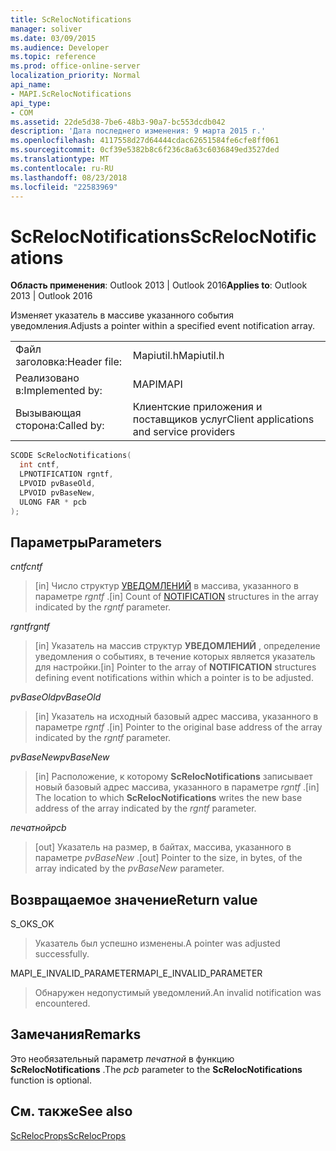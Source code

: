 ```yaml
---
title: ScRelocNotifications
manager: soliver
ms.date: 03/09/2015
ms.audience: Developer
ms.topic: reference
ms.prod: office-online-server
localization_priority: Normal
api_name:
- MAPI.ScRelocNotifications
api_type:
- COM
ms.assetid: 22de5d38-7be6-48b3-90a7-bc553dcdb042
description: 'Дата последнего изменения: 9 марта 2015 г.'
ms.openlocfilehash: 4117558d27d64444cdac62651584fe6cfe8ff061
ms.sourcegitcommit: 0cf39e5382b8c6f236c8a63c6036849ed3527ded
ms.translationtype: MT
ms.contentlocale: ru-RU
ms.lasthandoff: 08/23/2018
ms.locfileid: "22583969"
---
```

# <a name="screlocnotifications"></a><span data-ttu-id="bf982-103">ScRelocNotifications</span><span class="sxs-lookup"><span data-stu-id="bf982-103">ScRelocNotifications</span></span>

  
  
<span data-ttu-id="bf982-104">**Область применения**: Outlook 2013 | Outlook 2016</span><span class="sxs-lookup"><span data-stu-id="bf982-104">**Applies to**: Outlook 2013 | Outlook 2016</span></span> 
  
<span data-ttu-id="bf982-105">Изменяет указатель в массиве указанного события уведомления.</span><span class="sxs-lookup"><span data-stu-id="bf982-105">Adjusts a pointer within a specified event notification array.</span></span> 
  
|||
|:-----|:-----|
|<span data-ttu-id="bf982-106">Файл заголовка:</span><span class="sxs-lookup"><span data-stu-id="bf982-106">Header file:</span></span>  <br/> |<span data-ttu-id="bf982-107">Mapiutil.h</span><span class="sxs-lookup"><span data-stu-id="bf982-107">Mapiutil.h</span></span>  <br/> |
|<span data-ttu-id="bf982-108">Реализовано в:</span><span class="sxs-lookup"><span data-stu-id="bf982-108">Implemented by:</span></span>  <br/> |<span data-ttu-id="bf982-109">MAPI</span><span class="sxs-lookup"><span data-stu-id="bf982-109">MAPI</span></span>  <br/> |
|<span data-ttu-id="bf982-110">Вызывающая сторона:</span><span class="sxs-lookup"><span data-stu-id="bf982-110">Called by:</span></span>  <br/> |<span data-ttu-id="bf982-111">Клиентские приложения и поставщиков услуг</span><span class="sxs-lookup"><span data-stu-id="bf982-111">Client applications and service providers</span></span>  <br/> |
   
```cpp
SCODE ScRelocNotifications(
  int cntf,
  LPNOTIFICATION rgntf,
  LPVOID pvBaseOld,
  LPVOID pvBaseNew,
  ULONG FAR * pcb
);
```

## <a name="parameters"></a><span data-ttu-id="bf982-112">Параметры</span><span class="sxs-lookup"><span data-stu-id="bf982-112">Parameters</span></span>

 <span data-ttu-id="bf982-113">_cntf_</span><span class="sxs-lookup"><span data-stu-id="bf982-113">_cntf_</span></span>
  
> <span data-ttu-id="bf982-114">[in] Число структур [УВЕДОМЛЕНИЙ](notification.md) в массива, указанного в параметре _rgntf_ .</span><span class="sxs-lookup"><span data-stu-id="bf982-114">[in] Count of [NOTIFICATION](notification.md) structures in the array indicated by the  _rgntf_ parameter.</span></span> 
    
 <span data-ttu-id="bf982-115">_rgntf_</span><span class="sxs-lookup"><span data-stu-id="bf982-115">_rgntf_</span></span>
  
> <span data-ttu-id="bf982-116">[in] Указатель на массив структур **УВЕДОМЛЕНИЙ** , определение уведомления о событиях, в течение которых является указатель для настройки.</span><span class="sxs-lookup"><span data-stu-id="bf982-116">[in] Pointer to the array of **NOTIFICATION** structures defining event notifications within which a pointer is to be adjusted.</span></span> 
    
 <span data-ttu-id="bf982-117">_pvBaseOld_</span><span class="sxs-lookup"><span data-stu-id="bf982-117">_pvBaseOld_</span></span>
  
> <span data-ttu-id="bf982-118">[in] Указатель на исходный базовый адрес массива, указанного в параметре _rgntf_ .</span><span class="sxs-lookup"><span data-stu-id="bf982-118">[in] Pointer to the original base address of the array indicated by the  _rgntf_ parameter.</span></span> 
    
 <span data-ttu-id="bf982-119">_pvBaseNew_</span><span class="sxs-lookup"><span data-stu-id="bf982-119">_pvBaseNew_</span></span>
  
> <span data-ttu-id="bf982-120">[in] Расположение, к которому **ScRelocNotifications** записывает новый базовый адрес массива, указанного в параметре _rgntf_ .</span><span class="sxs-lookup"><span data-stu-id="bf982-120">[in] The location to which **ScRelocNotifications** writes the new base address of the array indicated by the  _rgntf_ parameter.</span></span> 
    
 <span data-ttu-id="bf982-121">_печатной_</span><span class="sxs-lookup"><span data-stu-id="bf982-121">_pcb_</span></span>
  
> <span data-ttu-id="bf982-122">[out] Указатель на размер, в байтах, массива, указанного в параметре _pvBaseNew_ .</span><span class="sxs-lookup"><span data-stu-id="bf982-122">[out] Pointer to the size, in bytes, of the array indicated by the  _pvBaseNew_ parameter.</span></span> 
    
## <a name="return-value"></a><span data-ttu-id="bf982-123">Возвращаемое значение</span><span class="sxs-lookup"><span data-stu-id="bf982-123">Return value</span></span>

<span data-ttu-id="bf982-124">S_OK</span><span class="sxs-lookup"><span data-stu-id="bf982-124">S_OK</span></span>
  
> <span data-ttu-id="bf982-125">Указатель был успешно изменены.</span><span class="sxs-lookup"><span data-stu-id="bf982-125">A pointer was adjusted successfully.</span></span>
    
<span data-ttu-id="bf982-126">MAPI_E_INVALID_PARAMETER</span><span class="sxs-lookup"><span data-stu-id="bf982-126">MAPI_E_INVALID_PARAMETER</span></span>
  
> <span data-ttu-id="bf982-127">Обнаружен недопустимый уведомлений.</span><span class="sxs-lookup"><span data-stu-id="bf982-127">An invalid notification was encountered.</span></span>
    
## <a name="remarks"></a><span data-ttu-id="bf982-128">Замечания</span><span class="sxs-lookup"><span data-stu-id="bf982-128">Remarks</span></span>

<span data-ttu-id="bf982-129">Это необязательный параметр _печатной_ в функцию **ScRelocNotifications** .</span><span class="sxs-lookup"><span data-stu-id="bf982-129">The  _pcb_ parameter to the **ScRelocNotifications** function is optional.</span></span> 
  
## <a name="see-also"></a><span data-ttu-id="bf982-130">См. также</span><span class="sxs-lookup"><span data-stu-id="bf982-130">See also</span></span>



[<span data-ttu-id="bf982-131">ScRelocProps</span><span class="sxs-lookup"><span data-stu-id="bf982-131">ScRelocProps</span></span>](screlocprops.md)

